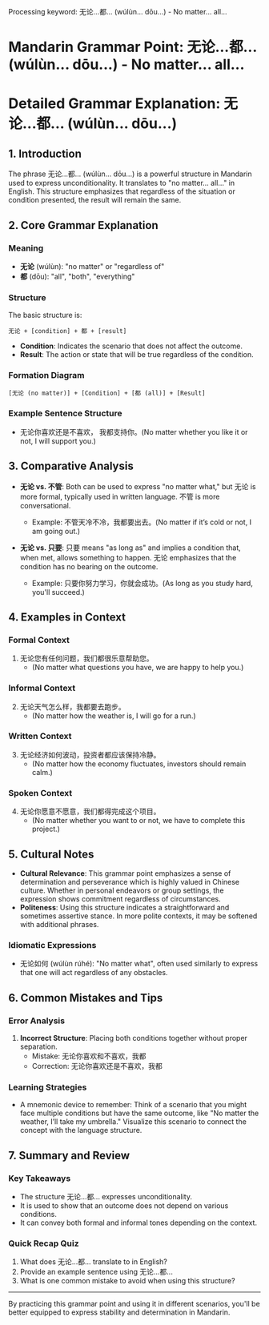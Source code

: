 Processing keyword: 无论...都... (wúlùn... dōu...) - No matter... all...
# Mandarin Grammar Point: 无论...都... (wúlùn... dōu...) - No matter... all...
# Detailed Grammar Explanation: 无论...都... (wúlùn... dōu...)
## 1. Introduction
The phrase 无论...都... (wúlùn... dōu...) is a powerful structure in Mandarin used to express unconditionality. It translates to "no matter... all..." in English. This structure emphasizes that regardless of the situation or condition presented, the result will remain the same. 
## 2. Core Grammar Explanation
### Meaning
- **无论** (wúlùn): "no matter" or "regardless of"
- **都** (dōu): "all", "both", "everything"
### Structure
The basic structure is:
```
无论 + [condition] + 都 + [result]
```
- **Condition**: Indicates the scenario that does not affect the outcome.
- **Result**: The action or state that will be true regardless of the condition.
### Formation Diagram
```
[无论 (no matter)] + [Condition] + [都 (all)] + [Result]
```
  
### Example Sentence Structure
- 无论你喜欢还是不喜欢， 我都支持你。(No matter whether you like it or not, I will support you.)
## 3. Comparative Analysis
- **无论 vs. 不管**: Both can be used to express "no matter what," but 无论 is more formal, typically used in written language. 不管 is more conversational.
  - Example: 不管天冷不冷，我都要出去。(No matter if it’s cold or not, I am going out.)
  
- **无论 vs. 只要**: 只要 means "as long as" and implies a condition that, when met, allows something to happen. 无论 emphasizes that the condition has no bearing on the outcome.
  - Example: 只要你努力学习，你就会成功。(As long as you study hard, you'll succeed.)
## 4. Examples in Context
### Formal Context
1. 无论您有任何问题，我们都很乐意帮助您。
   - (No matter what questions you have, we are happy to help you.)
### Informal Context
2. 无论天气怎么样，我都要去跑步。
   - (No matter how the weather is, I will go for a run.)
### Written Context
3. 无论经济如何波动，投资者都应该保持冷静。
   - (No matter how the economy fluctuates, investors should remain calm.)
### Spoken Context
4. 无论你愿意不愿意，我们都得完成这个项目。
   - (No matter whether you want to or not, we have to complete this project.)
## 5. Cultural Notes
- **Cultural Relevance**: This grammar point emphasizes a sense of determination and perseverance which is highly valued in Chinese culture. Whether in personal endeavors or group settings, the expression shows commitment regardless of circumstances.
- **Politeness**: Using this structure indicates a straightforward and sometimes assertive stance. In more polite contexts, it may be softened with additional phrases.
### Idiomatic Expressions
- 无论如何 (wúlùn rúhé): "No matter what", often used similarly to express that one will act regardless of any obstacles.
## 6. Common Mistakes and Tips
### Error Analysis
1. **Incorrect Structure**: Placing both conditions together without proper separation.
   - Mistake: 无论你喜欢和不喜欢，我都
   - Correction: 无论你喜欢还是不喜欢，我都
### Learning Strategies
- A mnemonic device to remember: Think of a scenario that you might face multiple conditions but have the same outcome, like "No matter the weather, I’ll take my umbrella." Visualize this scenario to connect the concept with the language structure.
## 7. Summary and Review
### Key Takeaways
- The structure 无论...都... expresses unconditionality.
- It is used to show that an outcome does not depend on various conditions.
- It can convey both formal and informal tones depending on the context.
### Quick Recap Quiz
1. What does 无论...都... translate to in English?
2. Provide an example sentence using 无论...都...
3. What is one common mistake to avoid when using this structure?
---
By practicing this grammar point and using it in different scenarios, you'll be better equipped to express stability and determination in Mandarin.
